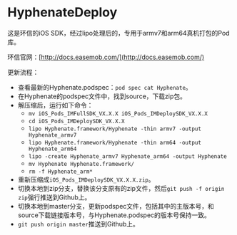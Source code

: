 # HyphenateDeploy

这是环信的iOS SDK，经过lipo处理后的，专用于armv7和arm64真机打包的Pod库。

环信官网：[http://docs.easemob.com/](http://docs.easemob.com/)

更新流程：

* 查看最新的Hyphenate.podspec：`pod spec cat Hyphenate`。
* 在Hyphenate的podspec文件中，找到source，下载zip包。
* 解压缩后，运行如下命令：
    * `mv iOS_Pods_IMFullSDK_VX.X.X iOS_Pods_IMDeploySDK_VX.X.X`
    * `cd iOS_Pods_IMDeploySDK_VX.X.X`
    * `lipo Hyphenate.framework/Hyphenate -thin armv7 -output Hyphenate_armv7`
    * `lipo Hyphenate.framework/Hyphenate -thin arm64 -output Hyphenate_arm64`
    * `lipo -create Hyphenate_armv7 Hyphenate_arm64 -output Hyphenate`
    * `mv Hyphenate Hyphenate.framework/`
    * `rm -f Hyphenate_arm*`
* 重新压缩成`iOS_Pods_IMDeploySDK_VX.X.X.zip`。
* 切换本地到zip分支，替换该分支原有的zip文件，然后`git push -f origin zip`强行推送到Github上。
* 切换本地到master分支，更新podspec文件，包括其中的主版本号，和source下载链接版本号，与Hyphenate.podspec的版本号保持一致。
* `git push origin master`推送到Github上。
